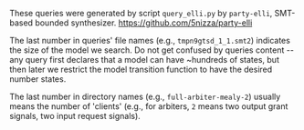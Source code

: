 These queries were generated by script `query_elli.py` by `party-elli`, SMT-based bounded synthesizer.
https://github.com/5nizza/party-elli

The last number in queries' file names (e.g., `tmpn9gtsd_1_1.smt2`)
indicates the size of the model we search.
Do not get confused by queries content -- any query first declares that a model can have ~hundreds of states, but then later we restrict the model transition function to have the desired number states.

The last number in directory names (e.g., `full-arbiter-mealy-2`) usually means the number of 'clients' (e.g., for arbiters, `2` means two output grant signals, two input request signals).
